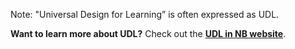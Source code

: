 Note: "Universal Design for Learning” is often expressed as UDL.

**Want to learn more about UDL?** Check out the [**UDL in NB website**](https://udl.nbed.ca/).
